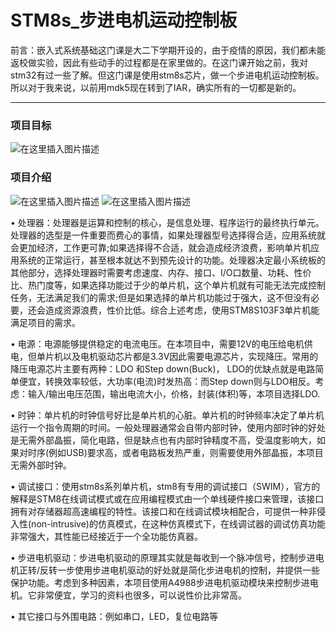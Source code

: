 # STM8s_步进电机运动控制板




前言：嵌入式系统基础这门课是大二下学期开设的，由于疫情的原因，我们都未能返校做实验，因此有些动手的过程都是在家里做的。在这门课开始之前，我对stm32有过一些了解。但这门课是使用stm8s芯片，做一个步进电机运动控制板。所以对于我来说，以前用mdk5现在转到了IAR，确实所有的一切都是新的。

------

### 项目目标

![在这里插入图片描述](https://img-blog.csdnimg.cn/20200513212426672.png?x-oss-process=image/watermark,type_ZmFuZ3poZW5naGVpdGk,shadow_10,text_aHR0cHM6Ly9ibG9nLmNzZG4ubmV0L09sZEh1YW5nQw==,size_16,color_FFFFFF,t_70)
### 项目介绍
![在这里插入图片描述](https://img-blog.csdnimg.cn/20200513212821493.png?x-oss-process=image/watermark,type_ZmFuZ3poZW5naGVpdGk,shadow_10,text_aHR0cHM6Ly9ibG9nLmNzZG4ubmV0L09sZEh1YW5nQw==,size_16,color_FFFFFF,t_70)
![在这里插入图片描述](https://img-blog.csdnimg.cn/20200513213032783.png)

•	处理器：处理器是运算和控制的核心，是信息处理、程序运行的最终执行单元。处理器的选型是一件重要而费心的事情，如果处理器型号选择得合适，应用系统就会更加经济，工作更可靠;如果选择得不合适，就会造成经济浪费，影响单片机应用系统的正常运行，甚至根本就达不到预先设计的功能。处理器决定最小系统板的其他部分，选择处理器时需要考虑速度、内存、接口、I/O口数量、功耗、性价比、热门度等，如果选择功能过于少的单片机，这个单片机就有可能无法完成控制任务，无法满足我们的需求;但是如果选择的单片机功能过于强大，这不但没有必要，还会造成资源浪费，性价比低。综合上述考虑，使用STM8S103F3单片机能满足项目的需求。

•	电源：电源能够提供稳定的电流电压。在本项目中，需要12V的电压给电机供电，但单片机以及电机驱动芯片都是3.3V因此需要电源芯片，实现降压。常用的降压电源芯片主要有两种：LDO 和Step down(Buck)， LDO的优缺点就是电路简单便宜，转换效率较低，大功率(电流)时发热高：而Step down则与LDO相反。考虑：输入/输出电压范围，输出电流大小，价格，封装(体积)等，本项目选择LDO.

•	时钟：单片机的时钟信号好比是单片机的心脏。单片机的时钟频率决定了单片机运行一个指令周期的时间。一般处理器通常会自带内部时钟，使用内部时钟的好处是无需外部晶振，简化电路，但是缺点也有内部时钟精度不高，受温度影响大，如果对时序(例如USB)要求高，或者电路板发热严重，则需要使用外部晶振，本项目无需外部时钟。

•	调试接口：使用stm8s系列单片机，stm8有专用的调试接口（SWIM），官方的解释是STM8在线调试模式或在应用编程模式由一个单线硬件接口来管理，该接口拥有对存储器超高速编程的特性。该接口和在线调试模块相配合，可提供一种非侵入性(non-intrusive)的仿真模式，在这种仿真模式下，在线调试器的调试仿真功能非常强大，其性能已经接近于一个全功能仿真器。

•	步进电机驱动：步进电机驱动的原理其实就是每收到一个脉冲信号，控制步进电机正转/反转一步使用步进电机驱动的好处就是简化步进电机的控制，并提供一些保护功能。考虑到多种因素，本项目使用A4988步进电机驱动模块来控制步进电机。它非常便宜，学习的资料也很多，可以说性价比非常高。

•	其它接口与外围电路：例如串口，LED，复位电路等




